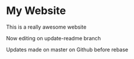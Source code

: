 # My Website

This is a really awesome website

Now editing on update-readme branch

Updates made on master on Github before rebase
